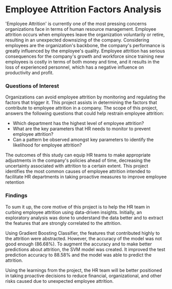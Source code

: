 # Employee Attrition Factors Analysis
'Employee Attrition' is currently one of the most pressing concerns organizations face in terms of human resource management. Employee attrition occurs when employees leave the organization voluntarily or retire, resulting in an unexpected downsizing of the company. Considering employees are the organization's backbone, the company's performance is greatly influenced by the employee's quality. Employee attrition has serious consequences for the company's growth and workforce since training new employees is costly in terms of both money and time, and it results in the loss of experienced personnel, which has a negative influence on productivity and profit.

### Questions of Interest

Organizations can avoid employee attrition by monitoring and regulating the factors that trigger it. This project assists in determining the factors that contribute to employee attrition in a company. The scope of this project, answers the following questions that could help restrain employee attrition:  
- Which department has the highest level of employee attrition?  
- What are the key parameters that HR needs to monitor to prevent employee attrition?  
- Can a pattern be observed amongst key parameters to identify the likelihood for employee attrition?

The outcomes of this study can equip HR teams to make appropriate adjustments in the company's policies ahead of time, decreasing the uncertainty associated with attrition to a certain extent. This project identifies the most common causes of employee attrition intended to facilitate HR departments in taking proactive measures to improve employee retention

### Findings

To sum it up, the core motive of this project is to help the HR team in curbing employee attrition using data-driven insights. Initially, an exploratory analysis was done to understand the data better and to extract the features that are strongly correlated to the attrition.

Using Gradient Boosting Classifier, the features that contributed highly to the attrition were abstracted. However, the accuracy of the model was not good enough (86.68%).  To augment the accuracy and to make better predictions about attrition, the SVM model was created. It improved the test prediction accuracy to 88.58% and the model was able to predict the attrition. 

Using the learnings from the project, the HR team will be better positioned in taking proactive decisions to reduce financial, organizational, and other risks caused due to unexpected employee attrition.
